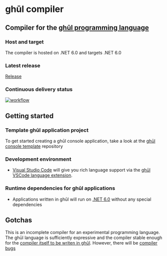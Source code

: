 # ghūl compiler

## Compiler for the [ghūl programming language](https://ghul.io)

### Host and target

The compiler is hosted on .NET 6.0 and targets .NET 6.0

### Latest release

[Release](https://github.com/degory/ghul/releases/latest)

### Continuous delivery status

[![workflow](https://github.com/degory/ghul/workflows/CI/badge.svg?branch=master)](https://github.com/degory/ghul/actions?query=workflow%3ACI)


## Getting started

### Template ghūl application project

To get started creating a ghūl console application, take a look at the [ghūl console template](https://github.com/degory/ghul-console-template) repository

### Development environment

- [Visual Studio Code](https://code.visualstudio.com) will give you rich language support via the [ghūl VSCode language extension](https://marketplace.visualstudio.com/items?itemName=degory.ghul).

### Runtime dependencies for ghūl applications
- Applications written in ghūl will run on [.NET 6.0](https://dotnet.microsoft.com/download/dotnet/6.0) without any special dependencies

## Gotchas

This is an incomplete compiler for an experimental programming language. The ghūl language is sufficiently expressive and the compiler stable enough for the [compiler itself to be writen in ghūl](https://github.com/degory/ghul). However, there will be [compiler bugs](https://github.com/degory/ghul/issues?q=is%3Aissue+is%3Aopen+label%3Abug) 
